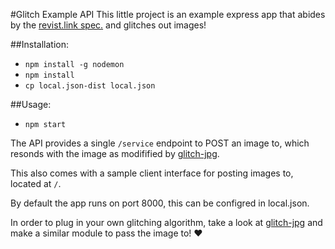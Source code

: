 #Glitch Example API
This little project is an example express app that abides by the [revist.link spec.](http://revisit.link/spec.html) and glitches out images!

##Installation:
 - `npm install -g nodemon`
 - `npm install`
 - `cp local.json-dist local.json`

##Usage:
 - `npm start`

The API provides a single `/service` endpoint to POST an image to, which
resonds with the image as modifified by [glitch-jpg](https://github.com/kid-icarus/glitch-jpg).

This also comes with a sample client interface for posting images to, located
at `/`.

By default the app runs on port 8000, this can be configred in local.json.

In order to plug in your own glitching algorithm, take a look at
[glitch-jpg](https://github.com/kid-icarus/glitch-jpg) and make a similar
module to pass the image to! :heart:
